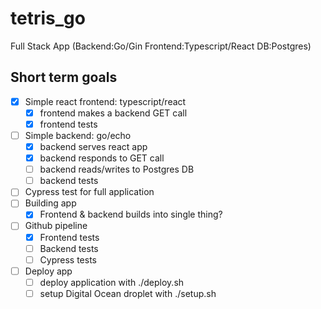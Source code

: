 # tetris_go
Full Stack App (Backend:Go/Gin Frontend:Typescript/React DB:Postgres)
## Short term goals
- [X] Simple react frontend: typescript/react
  - [X] frontend makes a backend GET call
  - [X] frontend tests 
- [ ] Simple backend: go/echo
  - [X] backend serves react app
  - [X] backend responds to GET call
  - [ ] backend reads/writes to Postgres DB 
  - [ ] backend tests 
- [ ] Cypress test for full application
- [ ] Building app
  - [X] Frontend & backend builds into single thing?
- [ ] Github pipeline
  - [X] Frontend tests
  - [ ] Backend tests
  - [ ] Cypress tests
- [ ] Deploy app
  - [ ] deploy application with ./deploy.sh
  - [ ] setup Digital Ocean droplet with ./setup.sh